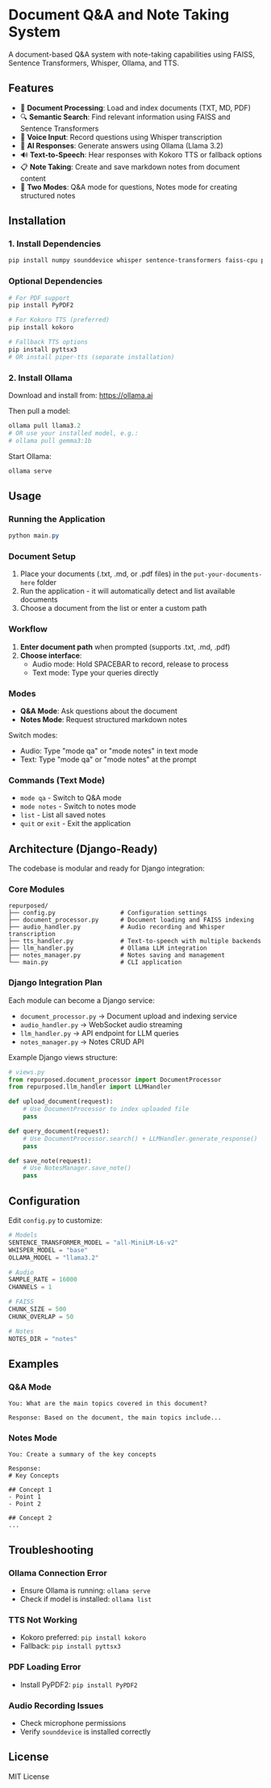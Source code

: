# Document Q&A and Note Taking System

A document-based Q&A system with note-taking capabilities using FAISS, Sentence Transformers, Whisper, Ollama, and TTS.

## Features

- 📄 **Document Processing**: Load and index documents (TXT, MD, PDF)
- 🔍 **Semantic Search**: Find relevant information using FAISS and Sentence Transformers
- 🎤 **Voice Input**: Record questions using Whisper transcription
- 🤖 **AI Responses**: Generate answers using Ollama (Llama 3.2)
- 🔊 **Text-to-Speech**: Hear responses with Kokoro TTS or fallback options
- 📋 **Note Taking**: Create and save markdown notes from document content
- 💬 **Two Modes**: Q&A mode for questions, Notes mode for creating structured notes

## Installation

### 1. Install Dependencies

```powershell
pip install numpy sounddevice whisper sentence-transformers faiss-cpu pynput requests
```

### Optional Dependencies

```powershell
# For PDF support
pip install PyPDF2

# For Kokoro TTS (preferred)
pip install kokoro

# Fallback TTS options
pip install pyttsx3
# OR install piper-tts (separate installation)
```

### 2. Install Ollama

Download and install from: https://ollama.ai

Then pull a model:
```powershell
ollama pull llama3.2
# OR use your installed model, e.g.:
# ollama pull gemma3:1b
```

Start Ollama:
```powershell
ollama serve
```

## Usage

### Running the Application

```powershell
python main.py
```

### Document Setup

1. Place your documents (.txt, .md, or .pdf files) in the `put-your-documents-here` folder
2. Run the application - it will automatically detect and list available documents
3. Choose a document from the list or enter a custom path

### Workflow

1. **Enter document path** when prompted (supports .txt, .md, .pdf)
2. **Choose interface**:
   - Audio mode: Hold SPACEBAR to record, release to process
   - Text mode: Type your queries directly

### Modes

- **Q&A Mode**: Ask questions about the document
- **Notes Mode**: Request structured markdown notes

Switch modes:
- Audio: Type "mode qa" or "mode notes" in text mode
- Text: Type "mode qa" or "mode notes" at the prompt

### Commands (Text Mode)

- `mode qa` - Switch to Q&A mode
- `mode notes` - Switch to notes mode
- `list` - List all saved notes
- `quit` or `exit` - Exit the application

## Architecture (Django-Ready)

The codebase is modular and ready for Django integration:

### Core Modules

```
repurposed/
├── config.py                  # Configuration settings
├── document_processor.py      # Document loading and FAISS indexing
├── audio_handler.py           # Audio recording and Whisper transcription
├── tts_handler.py             # Text-to-speech with multiple backends
├── llm_handler.py             # Ollama LLM integration
├── notes_manager.py           # Notes saving and management
└── main.py                    # CLI application
```

### Django Integration Plan

Each module can become a Django service:

- `document_processor.py` → Document upload and indexing service
- `audio_handler.py` → WebSocket audio streaming
- `llm_handler.py` → API endpoint for LLM queries
- `notes_manager.py` → Notes CRUD API

Example Django views structure:
```python
# views.py
from repurposed.document_processor import DocumentProcessor
from repurposed.llm_handler import LLMHandler

def upload_document(request):
    # Use DocumentProcessor to index uploaded file
    pass

def query_document(request):
    # Use DocumentProcessor.search() + LLMHandler.generate_response()
    pass

def save_note(request):
    # Use NotesManager.save_note()
    pass
```

## Configuration

Edit `config.py` to customize:

```python
# Models
SENTENCE_TRANSFORMER_MODEL = "all-MiniLM-L6-v2"
WHISPER_MODEL = "base"
OLLAMA_MODEL = "llama3.2"

# Audio
SAMPLE_RATE = 16000
CHANNELS = 1

# FAISS
CHUNK_SIZE = 500
CHUNK_OVERLAP = 50

# Notes
NOTES_DIR = "notes"
```

## Examples

### Q&A Mode
```
You: What are the main topics covered in this document?

Response: Based on the document, the main topics include...
```

### Notes Mode
```
You: Create a summary of the key concepts

Response:
# Key Concepts

## Concept 1
- Point 1
- Point 2

## Concept 2
...
```

## Troubleshooting

### Ollama Connection Error
- Ensure Ollama is running: `ollama serve`
- Check if model is installed: `ollama list`

### TTS Not Working
- Kokoro preferred: `pip install kokoro`
- Fallback: `pip install pyttsx3`

### PDF Loading Error
- Install PyPDF2: `pip install PyPDF2`

### Audio Recording Issues
- Check microphone permissions
- Verify `sounddevice` is installed correctly

## License

MIT License
